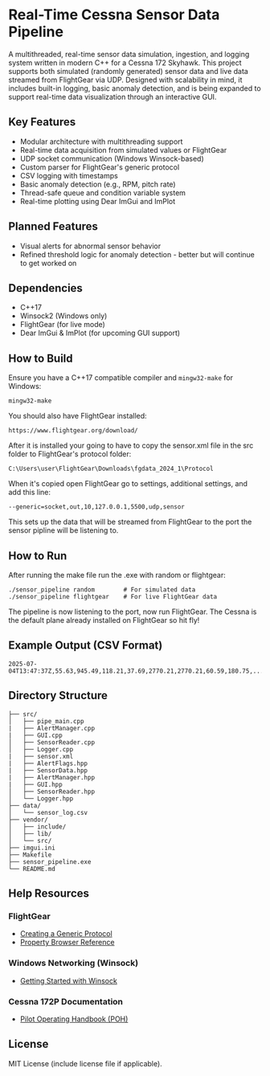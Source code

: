 # Real-Time Cessna Sensor Data Pipeline

A multithreaded, real-time sensor data simulation, ingestion, and logging system written in modern C++ for a Cessna 172 Skyhawk. This project supports both simulated (randomly generated) sensor data and live data streamed from FlightGear via UDP. Designed with scalability in mind, it includes built-in logging, basic anomaly detection, and is being expanded to support real-time data visualization through an interactive GUI.

## Key Features
- Modular architecture with multithreading support
- Real-time data acquisition from simulated values or FlightGear
- UDP socket communication (Windows Winsock-based)
- Custom parser for FlightGear's generic protocol
- CSV logging with timestamps
- Basic anomaly detection (e.g., RPM, pitch rate)
- Thread-safe queue and condition variable system
- Real-time plotting using Dear ImGui and ImPlot

## Planned Features
- Visual alerts for abnormal sensor behavior
- Refined threshold logic for anomaly detection - better but will continue to get worked on

## Dependencies
- C++17
- Winsock2 (Windows only)
- FlightGear (for live mode)
- Dear ImGui & ImPlot (for upcoming GUI support)

## How to Build
Ensure you have a C++17 compatible compiler and `mingw32-make` for Windows:
```
mingw32-make
```
You should also have FlightGear installed:
```
https://www.flightgear.org/download/
```
After it is installed your going to have to copy the sensor.xml file in the src folder to FlightGear's protocol folder:
```
C:\Users\user\FlightGear\Downloads\fgdata_2024_1\Protocol
```
When it's copied open FlightGear go to settings, additional settings, and add this line:
```
--generic=socket,out,10,127.0.0.1,5500,udp,sensor
```
This sets up the data that will be streamed from FlightGear to the port the sensor pipline will be listening to.

## How to Run
After running the make file run the .exe with random or flightgear:
```
./sensor_pipeline random        # For simulated data
./sensor_pipeline flightgear    # For live FlightGear data
```
The pipeline is now listening to the port, now run FlightGear. The Cessna is the default plane already installed on FlightGear so hit fly! 

## Example Output (CSV Format)
```
2025-07-04T13:47:37Z,55.63,945.49,118.21,37.69,2770.21,2770.21,60.59,180.75,...
```

## Directory Structure
```
├── src/
│   ├── pipe_main.cpp
|   ├── AlertManager.cpp
|   ├── GUI.cpp
│   ├── SensorReader.cpp
│   ├── Logger.cpp
|   ├── sensor.xml
|   ├── AlertFlags.hpp
|   ├── SensorData.hpp
|   ├── AlertManager.hpp
|   ├── GUI.hpp
│   ├── SensorReader.hpp
│   └── Logger.hpp
├── data/
│   └── sensor_log.csv
├── vendor/
│   ├── include/
│   ├── lib/
│   └── src/
├── imgui.ini
├── Makefile
├── sensor_pipeline.exe
└── README.md
```

## Help Resources

### FlightGear
- [Creating a Generic Protocol](https://wiki.flightgear.org/Howto:Create_a_generic_protocol#%3Coutput%3E)
- [Property Browser Reference](https://wiki.flightgear.org/Property_browser)

### Windows Networking (Winsock)
- [Getting Started with Winsock](https://learn.microsoft.com/en-us/windows/win32/winsock/getting-started-with-winsock)

### Cessna 172P Documentation
- [Pilot Operating Handbook (POH)](https://www.befa.org/wp-content/uploads/2019/12/POH-Cessna-172P.pdf)

## License
MIT License (include license file if applicable).

